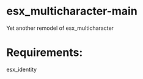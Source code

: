 # esx_multicharacter-main
Yet another remodel of esx_multicharacter
<h1> Requirements: </h1>
<p1> esx_identity </p1>
